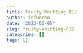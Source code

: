 ```yaml
---
title: Fruity Knitting 012
author: infuerno
date: '2023-06-05'
slug: fruity-knitting-012
categories: []
tags: []
---
```

